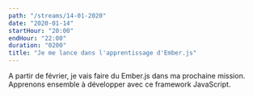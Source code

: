 ```yaml
---
path: "/streams/14-01-2020"
date: "2020-01-14"
startHour: "20:00"
endHour: "22:00"
duration: "0200"
title: "Je me lance dans l'apprentissage d'Ember.js"
---
```


A partir de février, je vais faire du Ember.js dans ma prochaine mission. Apprenons ensemble à développer avec ce framework JavaScript.
